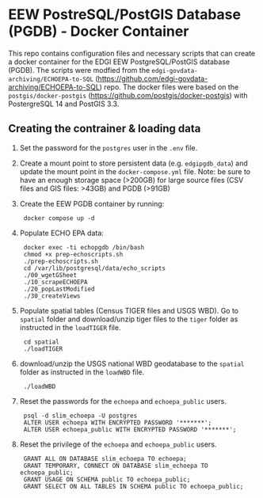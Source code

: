 # EEW PostreSQL/PostGIS Database (PGDB) - Docker Container
This repo contains configuration files and necessary scripts that can create a docker container for the EDGI EEW PostgreSQL/PostGIS database (PGDB).
The scripts were modfied from the `edgi-govdata-archiving/ECHOEPA-to-SQL` (https://github.com/edgi-govdata-archiving/ECHOEPA-to-SQL) repo. The docker files were based on the `postgis/docker-postgis` (https://github.com/postgis/docker-postgis) with PostergreSQL 14 and PostGIS 3.3. 
## Creating the contrainer & loading data
1. Set the password for the `postgres` user in the `.env` file. 
2. Create a mount point to store persistent data (e.g. `edgipgdb_data`) and update the mount point in the `docker-compose.yml` file. Note: be sure to have an enough storage space (>200GB) for large source files (CSV files and GIS files: >43GB) and PGDB (>91GB) 
3. Create the EEW PGDB container by running: 

        docker compose up -d
4. Populate ECHO EPA data:

        docker exec -ti echopgdb /bin/bash
        chmod +x prep-echoscripts.sh
        ./prep-echoscripts.sh
        cd /var/lib/postgresql/data/echo_scripts
        ./00_wgetGSheet
        ./10_scrapeECHOEPA
        ./20_popLastModified
        ./30_createViews
5. Populate spatial tables (Census TIGER files and USGS WBD). Go to `spatial` folder and download/unzip tiger files to the `tiger` folder as instructed in the `loadTIGER` file. 
        
        cd spatial
        ./loadTIGER
6. download/unzip the USGS national WBD geodatabase to the `spatial` folder as instructed in the `loadWBD` file. 

        ./loadWBD
7. Reset the passwords for the `echoepa` and `echoepa_public` users.

        psql -d slim_echoepa -U postgres
        ALTER USER echoepa WITH ENCRYPTED PASSWORD '*******';
        ALTER USER echoepa_public WITH ENCRYPTED PASSWORD '*******';
8. Reset the privilege of the `echoepa` and `echoepa_public` users. 

        GRANT ALL ON DATABASE slim_echoepa TO echoepa;
        GRANT TEMPORARY, CONNECT ON DATABASE slim_echoepa TO echoepa_public;
        GRANT USAGE ON SCHEMA public TO echoepa_public;
        GRANT SELECT ON ALL TABLES IN SCHEMA public TO echoepa_public;
